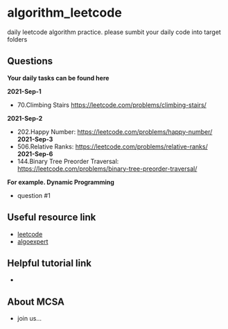 # algorithm_leetcode
daily leetcode algorithm practice. please sumbit your daily code into target folders

## Questions
**Your daily tasks can be found here**

**2021-Sep-1**
 - 70.Climbing Stairs  https://leetcode.com/problems/climbing-stairs/
 
**2021-Sep-2**
 - 202.Happy Number:  https://leetcode.com/problems/happy-number/
**2021-Sep-3**
 - 506.Relative Ranks:  https://leetcode.com/problems/relative-ranks/
**2021-Sep-6**
 - 144.Binary Tree Preorder Traversal: https://leetcode.com/problems/binary-tree-preorder-traversal/

**For example. Dynamic Programming**
 - question #1

## Useful resource link 
 - [leetcode](https://leetcode.com/problemset/all/?page=1)
 - [algoexpert](https://www.algoexpert.io/questions)

## Helpful tutorial link 
 - 


## About MCSA 
 - join us...




